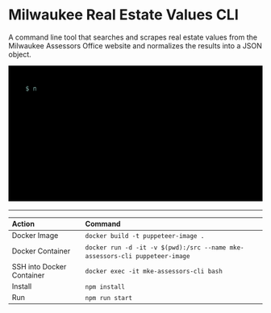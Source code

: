 # Milwaukee Real Estate Values CLI

A command line tool that searches and scrapes real estate values from the Milwaukee Assessors Office website and normalizes the results into a JSON object.

![Milwaukee Real Estate Values CLI](https://raw.githubusercontent.com/iamjohnmills/mke-assessors-cli/master/screenshot.gif)

<hr />

Action | Command
:--- | :---
Docker Image | `docker build -t puppeteer-image .`
Docker Container | `docker run -d -it -v $(pwd):/src --name mke-assessors-cli puppeteer-image`
SSH into Docker Container | `docker exec -it mke-assessors-cli bash`
Install | `npm install`
Run | `npm run start`
